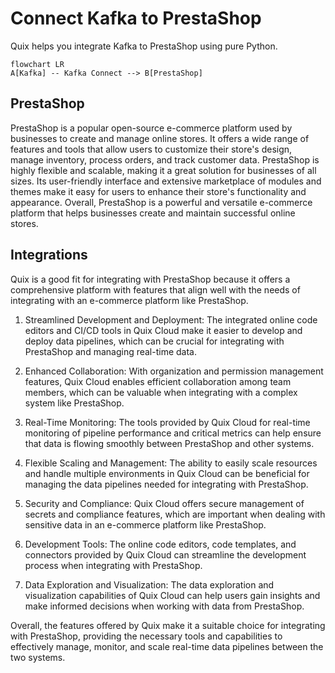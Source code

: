 # Connect Kafka to PrestaShop

Quix helps you integrate Kafka to PrestaShop using pure Python.

```mermaid
flowchart LR
A[Kafka] -- Kafka Connect --> B[PrestaShop]
```

## PrestaShop

PrestaShop is a popular open-source e-commerce platform used by businesses to create and manage online stores. It offers a wide range of features and tools that allow users to customize their store's design, manage inventory, process orders, and track customer data. PrestaShop is highly flexible and scalable, making it a great solution for businesses of all sizes. Its user-friendly interface and extensive marketplace of modules and themes make it easy for users to enhance their store's functionality and appearance. Overall, PrestaShop is a powerful and versatile e-commerce platform that helps businesses create and maintain successful online stores.

## Integrations

Quix is a good fit for integrating with PrestaShop because it offers a comprehensive platform with features that align well with the needs of integrating with an e-commerce platform like PrestaShop. 

1. Streamlined Development and Deployment: The integrated online code editors and CI/CD tools in Quix Cloud make it easier to develop and deploy data pipelines, which can be crucial for integrating with PrestaShop and managing real-time data.

2. Enhanced Collaboration: With organization and permission management features, Quix Cloud enables efficient collaboration among team members, which can be valuable when integrating with a complex system like PrestaShop.

3. Real-Time Monitoring: The tools provided by Quix Cloud for real-time monitoring of pipeline performance and critical metrics can help ensure that data is flowing smoothly between PrestaShop and other systems.

4. Flexible Scaling and Management: The ability to easily scale resources and handle multiple environments in Quix Cloud can be beneficial for managing the data pipelines needed for integrating with PrestaShop.

5. Security and Compliance: Quix Cloud offers secure management of secrets and compliance features, which are important when dealing with sensitive data in an e-commerce platform like PrestaShop.

6. Development Tools: The online code editors, code templates, and connectors provided by Quix Cloud can streamline the development process when integrating with PrestaShop.

7. Data Exploration and Visualization: The data exploration and visualization capabilities of Quix Cloud can help users gain insights and make informed decisions when working with data from PrestaShop.

Overall, the features offered by Quix make it a suitable choice for integrating with PrestaShop, providing the necessary tools and capabilities to effectively manage, monitor, and scale real-time data pipelines between the two systems.

